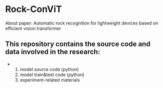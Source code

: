 # Rock-ConViT
About paper: Automatic rock recognition for lightweight devices based on efficient vision transformer

## This repository contains the source code and data involved in the research:
- 1. model source code (python)
  2. model train&test code (python)
  3. experiment-related materials

